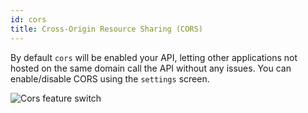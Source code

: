 ```yaml
---
id: cors
title: Cross-Origin Resource Sharing (CORS)
---
```


By default `cors` will be enabled your API, letting other applications not hosted on the same domain call the API without any issues. You can enable/disable CORS using the `settings` screen.

![Cors feature switch](/img/docs/global-settings/cors-switch.png "Cors feature switch")
